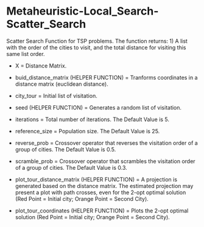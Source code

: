 # Metaheuristic-Local_Search-Scatter_Search
Scatter Search Function for TSP problems. The function returns: 1) A list with the order of the cities to visit, and the total distance for visiting this same list order.

* X = Distance Matrix.

* buid_distance_matrix (HELPER FUNCTION) = Tranforms coordinates in a distance matrix (euclidean distance).

* city_tour = Initial list of visitation.

* seed (HELPER FUNCTION) = Generates a random list of visitation.

* iterations = Total number of iterations. The Default Value is 5.

* reference_size = Population size. The Default Value is 25.

* reverse_prob = Crossover operator that reverses the visitation order of a group of cities. The Default Value is 0.5.

* scramble_prob = Crossover operator that scrambles the visitation order of a group of cities. The Default Value is 0.3.

* plot_tour_distance_matrix (HELPER FUNCTION) = A projection is generated based on the distance matrix. The estimated projection may present a plot with path crosses, even for the 2-opt optimal solution (Red Point = Initial city; Orange Point = Second City).

* plot_tour_coordinates (HELPER FUNCTION) = Plots the 2-opt optimal solution (Red Point = Initial city; Orange Point = Second City).
